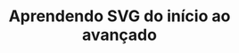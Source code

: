---
title: "Aprendendo SVG do início ao avançado"
image: '/assets/img/cursos/curso-svg.png'
link: 'http://www.eventick.com.br/curso-de-svg'
introduction: 'Se adiante e adquira um dos cursos mais completos de SVG totalmente em português.'
main-class: 'svg'
color: '#7D669E'
tags:
- frontend
- svg
- cursos
---